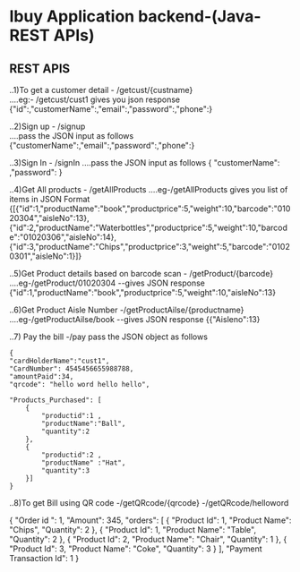 # Ibuy Application backend-(Java-REST APIs)

## REST APIS

..1)To get a customer detail - /getcust/{custname}  
....eg:- /getcust/cust1 gives you json response {"id":,"customerName":,"email":,"password":,"phone":}


..2)Sign up - /signup  
....pass the JSON input as follows {"customerName":,"email":,"password":,"phone":}


..3)Sign In - /signIn
....pass the JSON input as follows { "customerName": ,"password": }


..4)Get All products - /getAllProducts
....eg-/getAllProducts  gives you list of items in JSON Format {[{"id":1,"productName":"book","productprice":5,"weight":10,"barcode":"01020304","aisleNo":13},{"id":2,"productName":"Waterbottles","productprice":5,"weight":10,"barcode":"01020306","aisleNo":14},{"id":3,"productName":"Chips","productprice":3,"weight":5,"barcode":"01020301","aisleNo":1}]}


..5)Get Product details based on barcode scan - /getProduct/{barcode}
....eg-/getProduct/01020304 --gives JSON response {"id":1,"productName":"book","productprice":5,"weight":10,"aisleNo":13}


..6)Get Product Aisle Number -/getProductAilse/{productname}
....eg-/getProductAilse/book --gives JSON response {{"Aisleno":13}


..7) Pay the bill -/pay pass the JSON object as follows 
	
	{
    "cardHolderName":"cust1",
    "CardNumber": 4545456655988788,
    "amountPaid":34,
    "qrcode": "hello word hello hello",
    
    "Products_Purchased": [
        {
            "productid":1 ,
            "productName":"Ball",
            "quantity":2
        },
        {
            "productid":2 ,
            "productName" :"Hat",
            "quantity":3
        }]
	}
	
..8)To get Bill using QR code -/getQRcode/{qrcode}       -/getQRcode/helloword

{
    "Order id ": 1,
    "Amount": 345,
    "orders": [
        {
            "Product Id": 1,
            "Product Name": "Chips",
            "Quantity": 2
        },
        {
            "Product Id": 1,
            "Product Name": "Table",
            "Quantity": 2
        },
        {
            "Product Id": 2,
            "Product Name": "Chair",
            "Quantity": 1
        },
        {
            "Product Id": 3,
            "Product Name": "Coke",
            "Quantity": 3
        }
    ],
    "Payment Transaction Id": 1
}
 
	
	

